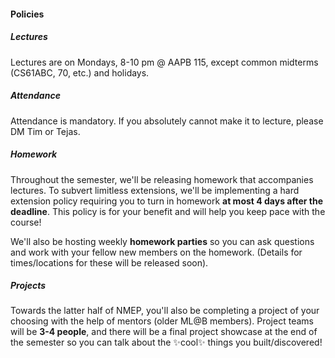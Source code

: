 #### Policies

##### Lectures
Lectures are on Mondays, 8-10 pm @ AAPB 115, except common midterms (CS61ABC, 70, etc.) and holidays.

##### Attendance
Attendance is mandatory. If you absolutely cannot make it to lecture, please DM Tim or Tejas.

##### Homework
Throughout the semester, we'll be releasing homework that accompanies lectures. To subvert limitless extensions, we'll be implementing a hard extension policy requiring you to turn in homework **at most 4 days after the deadline**. This policy is for your benefit and will help you keep pace with the course!

We'll also be hosting weekly **homework parties** so you can ask questions and work with your fellow new members on the homework. (Details for times/locations for these will be released soon).

##### Projects
Towards the latter half of NMEP, you'll also be completing a project of your choosing with the help of mentors (older ML@B members). Project teams will be **3-4 people**, and there will be a final project showcase at the end of the semester so you can talk about the ✨cool✨ things you built/discovered!

